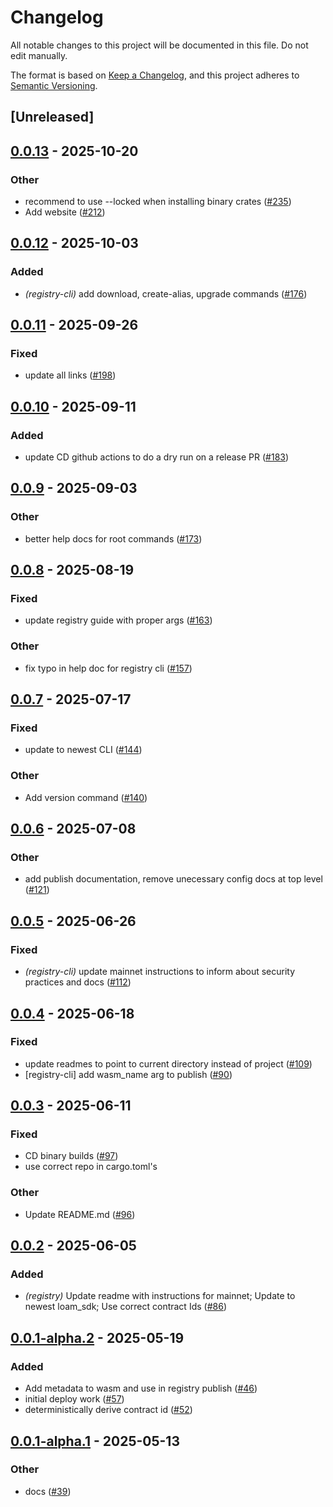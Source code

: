 # Changelog

All notable changes to this project will be documented in this file. Do not edit manually.

The format is based on [Keep a Changelog](https://keepachangelog.com/en/1.0.0/),
and this project adheres to [Semantic Versioning](https://semver.org/spec/v2.0.0.html).

## [Unreleased]

## [0.0.13](https://github.com/theahaco/scaffold-stellar/compare/stellar-registry-cli-v0.0.12...stellar-registry-cli-v0.0.13) - 2025-10-20

### Other

- recommend to use --locked when installing binary crates ([#235](https://github.com/theahaco/scaffold-stellar/pull/235))
- Add website ([#212](https://github.com/theahaco/scaffold-stellar/pull/212))

## [0.0.12](https://github.com/theahaco/scaffold-stellar/compare/stellar-registry-cli-v0.0.11...stellar-registry-cli-v0.0.12) - 2025-10-03

### Added

- *(registry-cli)* add download, create-alias, upgrade commands ([#176](https://github.com/theahaco/scaffold-stellar/pull/176))

## [0.0.11](https://github.com/theahaco/scaffold-stellar/compare/stellar-registry-cli-v0.0.10...stellar-registry-cli-v0.0.11) - 2025-09-26

### Fixed

- update all links ([#198](https://github.com/theahaco/scaffold-stellar/pull/198))

## [0.0.10](https://github.com/theahaco/scaffold-stellar/compare/stellar-registry-cli-v0.0.9...stellar-registry-cli-v0.0.10) - 2025-09-11

### Added

- update CD github actions to do a dry run on a release PR ([#183](https://github.com/theahaco/scaffold-stellar/pull/183))

## [0.0.9](https://github.com/theahaco/scaffold-stellar/compare/stellar-registry-cli-v0.0.8...stellar-registry-cli-v0.0.9) - 2025-09-03

### Other

- better help docs for root commands ([#173](https://github.com/theahaco/scaffold-stellar/pull/173))

## [0.0.8](https://github.com/theahaco/scaffold-stellar/compare/stellar-registry-cli-v0.0.7...stellar-registry-cli-v0.0.8) - 2025-08-19

### Fixed

- update registry guide with proper args ([#163](https://github.com/theahaco/scaffold-stellar/pull/163))

### Other

- fix typo in help doc for registry cli ([#157](https://github.com/theahaco/scaffold-stellar/pull/157))

## [0.0.7](https://github.com/theahaco/scaffold-stellar/compare/stellar-registry-cli-v0.0.6...stellar-registry-cli-v0.0.7) - 2025-07-17

### Fixed

- update to newest CLI ([#144](https://github.com/theahaco/scaffold-stellar/pull/144))

### Other

- Add version command ([#140](https://github.com/theahaco/scaffold-stellar/pull/140))

## [0.0.6](https://github.com/theahaco/scaffold-stellar/compare/stellar-registry-cli-v0.0.5...stellar-registry-cli-v0.0.6) - 2025-07-08

### Other

- add publish documentation, remove unecessary config docs at top level ([#121](https://github.com/theahaco/scaffold-stellar/pull/121))

## [0.0.5](https://github.com/theahaco/scaffold-stellar/compare/stellar-registry-cli-v0.0.4...stellar-registry-cli-v0.0.5) - 2025-06-26

### Fixed

- *(registry-cli)* update mainnet instructions to inform about security practices and docs ([#112](https://github.com/theahaco/scaffold-stellar/pull/112))

## [0.0.4](https://github.com/theahaco/scaffold-stellar/compare/stellar-registry-cli-v0.0.3...stellar-registry-cli-v0.0.4) - 2025-06-18

### Fixed

- update readmes to point to current directory instead of project ([#109](https://github.com/theahaco/scaffold-stellar/pull/109))
- [registry-cli] add wasm_name arg to publish  ([#90](https://github.com/theahaco/scaffold-stellar/pull/90))

## [0.0.3](https://github.com/theahaco/scaffold-stellar/compare/stellar-registry-cli-v0.0.2...stellar-registry-cli-v0.0.3) - 2025-06-11

### Fixed

- CD binary builds  ([#97](https://github.com/theahaco/scaffold-stellar/pull/97))
- use correct repo in cargo.toml's

### Other

- Update README.md ([#96](https://github.com/theahaco/scaffold-stellar/pull/96))

## [0.0.2](https://github.com/theahaco/scaffold-stellar/compare/stellar-registry-cli-v0.0.1...stellar-registry-cli-v0.0.2) - 2025-06-05

### Added

- *(registry)* Update readme with instructions for mainnet; Update to newest loam_sdk; Use correct contract Ids ([#86](https://github.com/theahaco/scaffold-stellar/pull/86))

## [0.0.1-alpha.2](https://github.com/theahaco/scaffold-stellar/compare/stellar-registry-cli-v0.0.1-alpha.1...stellar-registry-cli-v0.0.1-alpha.2) - 2025-05-19

### Added

- Add metadata to wasm and use in registry publish ([#46](https://github.com/theahaco/scaffold-stellar/pull/46))
- initial deploy work ([#57](https://github.com/theahaco/scaffold-stellar/pull/57))
- deterministically derive contract id ([#52](https://github.com/theahaco/scaffold-stellar/pull/52))

## [0.0.1-alpha.1](https://github.com/theahaco/scaffold-stellar/compare/stellar-registry-cli-v0.0.1-alpha...stellar-registry-cli-v0.0.1-alpha.1) - 2025-05-13

### Other

- docs ([#39](https://github.com/theahaco/scaffold-stellar/pull/39))
